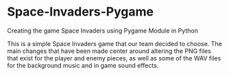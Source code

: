 # Space-Invaders-Pygame
Creating the game Space Invaders using Pygame Module in Python

This is a simple Space Invaders game that our team decided to choose. The main changes that have been made center around altering the PNG files that exist for
the player and enemy pieces, as well as some of the WAV files for the background music and in game sound effects.
